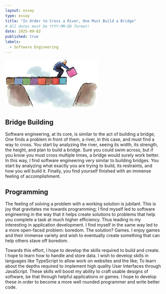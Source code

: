 ```yaml
---
layout: essay
type: essay
title: "In Order to Cross a River, One Must Build a Bridge"
# All dates must be YYYY-MM-DD format!
date: 2025-09-02
published: true
labels:
  - Software Engineering
---
```


<img width="300px" class="rounded float-start pe-4" src="../img/bridgebuildingimg.jpg">

## Bridge Building

Software engineering, at its core, is similar to the act of building a bridge; One finds a problem in front of them, a river, in this case, and must find a way to cross. You start by analyzing the river, seeing its width, its strength, the height, and plan to build a bridge. Sure you could swim across, but if you know you must cross multiple times, a bridge would surely work better. In this way, I find software engineering very similar to building bridges. You start by analyzing what exactly you are trying to build, its restraints, and how you will build it. Finally, you find yourself finished with an immense feeling of accomplishment. 

## Programming
 
The feeling of solving a problem with a working solution is jubilant. This is joy that gravitates me towards programming; I find myself led to software engineering in the way that it helps create solutions to problems that help you complete a task at much higher efficiency. Thus leading to my interesting in application development. I find myself in the same way led to a more open-faced problem: boredom. The solution? Games. I enjoy games and their immense variety and wish to eventually create something that can help others stave off boredom. 
 
Towards this effort, I hope to develop the skills required to build and create. I hope to learn how to handle and store data. I wish to develop skills in languages like TypeScript to allow work on websites and the like; To learn about the depths required to implement high quality User Interfaces through JavaScript. These skills will boost my ability to craft usable designs of software, be that through helpful applications or games. I hope to develop these in order to become a more well rounded programmer and write better code.
